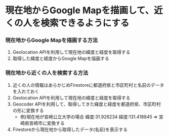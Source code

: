 # 現在地からGoogle Mapを描画して、近くの人を検索できるようにする

### 現在地からGoogle Mapを描画する方法
1. Geolocation APIを利用して現在地の緯度と経度を取得する
2. 取得した緯度と経度からGoogle Mapを描画する

### 現在地から近くの人を検索する方法
1. 近くの人の情報はあらかじめFirestoreに都道府県と市区町村と名前のデータを入れておく
2. Geolocation APIを利用して現在地の緯度と経度を取得する
3. Geocoder APIを利用して、取得してきた緯度と経度を都道府県、市区町村の形に変換する
   - 例)現在地が宮崎公立大学の場合 緯度:31.926234 経度:131.418845 => 宮崎県宮崎市に変換する
4. Firestoreから現在地から取得したデータ(名前)を表示する